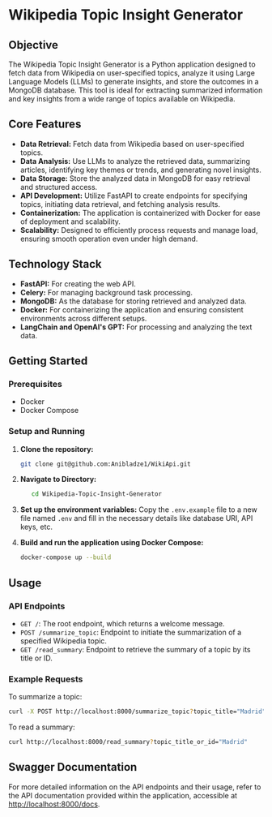 # Wikipedia Topic Insight Generator

## Objective

The Wikipedia Topic Insight Generator is a Python application designed to fetch data from Wikipedia on user-specified topics, analyze it using Large Language Models (LLMs) to generate insights, and store the outcomes in a MongoDB database. This tool is ideal for extracting summarized information and key insights from a wide range of topics available on Wikipedia.

## Core Features

- **Data Retrieval:** Fetch data from Wikipedia based on user-specified topics.
- **Data Analysis:** Use LLMs to analyze the retrieved data, summarizing articles, identifying key themes or trends, and generating novel insights.
- **Data Storage:** Store the analyzed data in MongoDB for easy retrieval and structured access.
- **API Development:** Utilize FastAPI to create endpoints for specifying topics, initiating data retrieval, and fetching analysis results.
- **Containerization:** The application is containerized with Docker for ease of deployment and scalability.
- **Scalability:** Designed to efficiently process requests and manage load, ensuring smooth operation even under high demand.

## Technology Stack

- **FastAPI:** For creating the web API.
- **Celery:** For managing background task processing.
- **MongoDB:** As the database for storing retrieved and analyzed data.
- **Docker:** For containerizing the application and ensuring consistent environments across different setups.
- **LangChain and OpenAI's GPT:** For processing and analyzing the text data.

## Getting Started

### Prerequisites

- Docker
- Docker Compose

### Setup and Running

1. **Clone the repository:**
   ```bash
   git clone git@github.com:Anibladze1/WikiApi.git

2. **Navigate to Directory:**
   ```bash
      cd Wikipedia-Topic-Insight-Generator
3. **Set up the environment variables:**
Copy the `.env.example` file to a new file named `.env` and fill in the necessary details like database URI, API keys, etc.


4. **Build and run the application using Docker Compose:**
    ```bash
    docker-compose up --build

## Usage
### API Endpoints

- `GET /`: The root endpoint, which returns a welcome message.
- `POST /summarize_topic`: Endpoint to initiate the summarization of a specified Wikipedia topic.
- `GET /read_summary`: Endpoint to retrieve the summary of a topic by its title or ID.


### Example Requests
To summarize a topic:
```bash
curl -X POST http://localhost:8000/summarize_topic?topic_title="Madrid"
```
To read a summary:
```bash
curl http://localhost:8000/read_summary?topic_title_or_id="Madrid"
```

## Swagger Documentation
For more detailed information on the API endpoints and their usage, refer to the API documentation provided within the application, accessible at [http://localhost:8000/docs](http://localhost:8000/docs).
